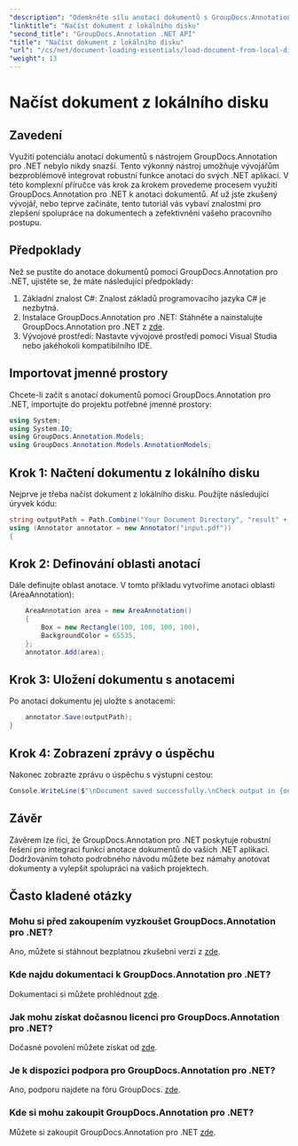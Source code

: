 ```yaml
---
"description": "Odemkněte sílu anotací dokumentů s GroupDocs.Annotation pro .NET. Bezproblémově integrujte funkce anotací do svých .NET aplikací."
"linktitle": "Načíst dokument z lokálního disku"
"second_title": "GroupDocs.Annotation .NET API"
"title": "Načíst dokument z lokálního disku"
"url": "/cs/net/document-loading-essentials/load-document-from-local-disk/"
"weight": 13
---
```


# Načíst dokument z lokálního disku

## Zavedení
Využití potenciálu anotací dokumentů s nástrojem GroupDocs.Annotation pro .NET nebylo nikdy snazší. Tento výkonný nástroj umožňuje vývojářům bezproblémově integrovat robustní funkce anotací do svých .NET aplikací. V této komplexní příručce vás krok za krokem provedeme procesem využití GroupDocs.Annotation pro .NET k anotaci dokumentů. Ať už jste zkušený vývojář, nebo teprve začínáte, tento tutoriál vás vybaví znalostmi pro zlepšení spolupráce na dokumentech a zefektivnění vašeho pracovního postupu.
## Předpoklady
Než se pustíte do anotace dokumentů pomocí GroupDocs.Annotation pro .NET, ujistěte se, že máte následující předpoklady:
1. Základní znalost C#: Znalost základů programovacího jazyka C# je nezbytná.
2. Instalace GroupDocs.Annotation pro .NET: Stáhněte a nainstalujte GroupDocs.Annotation pro .NET z [zde](https://releases.groupdocs.com/annotation/net/).
3. Vývojové prostředí: Nastavte vývojové prostředí pomocí Visual Studia nebo jakéhokoli kompatibilního IDE.

## Importovat jmenné prostory
Chcete-li začít s anotací dokumentů pomocí GroupDocs.Annotation pro .NET, importujte do projektu potřebné jmenné prostory:
```csharp
using System;
using System.IO;
using GroupDocs.Annotation.Models;
using GroupDocs.Annotation.Models.AnnotationModels;
```

## Krok 1: Načtení dokumentu z lokálního disku
Nejprve je třeba načíst dokument z lokálního disku. Použijte následující úryvek kódu:
```csharp
string outputPath = Path.Combine("Your Document Directory", "result" + Path.GetExtension("input.pdf"));
using (Annotator annotator = new Annotator("input.pdf"))
{
```
## Krok 2: Definování oblasti anotací
Dále definujte oblast anotace. V tomto příkladu vytvoříme anotaci oblasti (AreaAnnotation):
```csharp
    AreaAnnotation area = new AreaAnnotation()
    {
        Box = new Rectangle(100, 100, 100, 100),
        BackgroundColor = 65535,
    };
    annotator.Add(area);
```
## Krok 3: Uložení dokumentu s anotacemi
Po anotaci dokumentu jej uložte s anotacemi:
```csharp
    annotator.Save(outputPath);
}
```
## Krok 4: Zobrazení zprávy o úspěchu
Nakonec zobrazte zprávu o úspěchu s výstupní cestou:
```csharp
Console.WriteLine($"\nDocument saved successfully.\nCheck output in {outputPath}.");
```

## Závěr
Závěrem lze říci, že GroupDocs.Annotation pro .NET poskytuje robustní řešení pro integraci funkcí anotace dokumentů do vašich .NET aplikací. Dodržováním tohoto podrobného návodu můžete bez námahy anotovat dokumenty a vylepšit spolupráci na vašich projektech.
## Často kladené otázky
### Mohu si před zakoupením vyzkoušet GroupDocs.Annotation pro .NET?
Ano, můžete si stáhnout bezplatnou zkušební verzi z [zde](https://releases.groupdocs.com/).
### Kde najdu dokumentaci k GroupDocs.Annotation pro .NET?
Dokumentaci si můžete prohlédnout [zde](https://tutorials.groupdocs.com/annotation/net/).
### Jak mohu získat dočasnou licenci pro GroupDocs.Annotation pro .NET?
Dočasné povolení můžete získat od [zde](https://purchase.groupdocs.com/temporary-license/).
### Je k dispozici podpora pro GroupDocs.Annotation pro .NET?
Ano, podporu najdete na fóru GroupDocs. [zde](https://forum.groupdocs.com/c/annotation/10).
### Kde si mohu zakoupit GroupDocs.Annotation pro .NET?
Můžete si zakoupit GroupDocs.Annotation pro .NET [zde](https://purchase.groupdocs.com/buy).